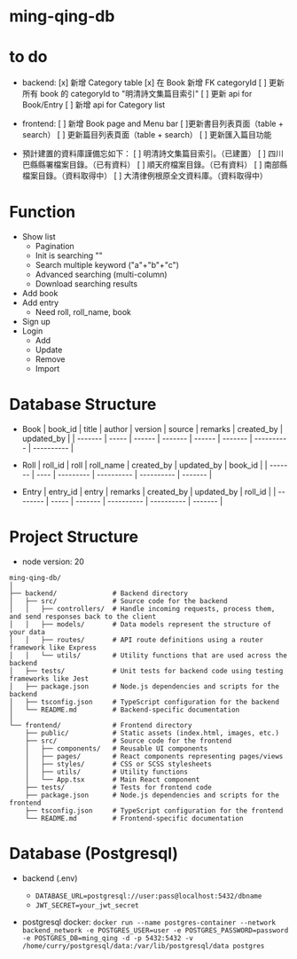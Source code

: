 # ming-qing-db

# to do

- backend:
  [x] 新增 Category table
  [x] 在 Book 新增 FK categoryId
  [ ] 更新所有 book 的 categoryId to "明清詩文集篇目索引"
  [ ] 更新 api for Book/Entry
  [ ] 新增 api for Category list


- frontend:
  [ ] 新增 Book page and Menu bar
  [ ]更新書目列表頁面（table + search）
  [ ] 更新篇目列表頁面（table + search）
  [ ] 更新匯入篇目功能

- 預計建置的資料庫謹備忘如下：
  [ ] 明清詩文集篇目索引。（已建置）
  [ ] 四川巴縣縣署檔案目錄。（已有資料）
  [ ] 順天府檔案目錄。（已有資料）
  [ ] 南部縣檔案目錄。（資料取得中）
  [ ] 大清律例根原全文資料庫。（資料取得中）

# Function

- Show list
  - Pagination
  - Init is searching ""
  - Search multiple keyword ("a"+"b"+"c")
  - Advanced searching (multi-column)
  - Download searching results
- Add book
- Add entry
  - Need roll, roll_name, book
- Sign up
- Login
  - Add
  - Update
  - Remove
  - Import

# Database Structure

- Book
  | book_id | title | author | version | source | remarks | created_by | updated_by |
  | ------- | ----- | ------ | ------- | ------ | ------- | ---------- | ---------- |

- Roll
  | roll_id | roll | roll_name | created_by | updated_by | book_id |
  | ------- | ---- | --------- | ---------- | ---------- | ------- |

- Entry
  | entry_id | entry | remarks | created_by | updated_by | roll_id |
  | -------- | ----- | ------- | ---------- | ---------- | ------- |

# Project Structure

- node version: 20

```
ming-qing-db/
│
├── backend/              # Backend directory
│   ├── src/              # Source code for the backend
│   │   ├── controllers/  # Handle incoming requests, process them, and send responses back to the client
│   │   ├── models/       # Data models represent the structure of your data
│   │   ├── routes/       # API route definitions using a router framework like Express
│   │   └── utils/        # Utility functions that are used across the backend
│   ├── tests/            # Unit tests for backend code using testing frameworks like Jest
│   ├── package.json      # Node.js dependencies and scripts for the backend
│   ├── tsconfig.json     # TypeScript configuration for the backend
│   └── README.md         # Backend-specific documentation
│
└── frontend/             # Frontend directory
    ├── public/           # Static assets (index.html, images, etc.)
    ├── src/              # Source code for the frontend
    │   ├── components/   # Reusable UI components
    │   ├── pages/        # React components representing pages/views
    │   ├── styles/       # CSS or SCSS stylesheets
    │   ├── utils/        # Utility functions
    │   └── App.tsx       # Main React component
    ├── tests/            # Tests for frontend code
    ├── package.json      # Node.js dependencies and scripts for the frontend
    ├── tsconfig.json     # TypeScript configuration for the frontend
    └── README.md         # Frontend-specific documentation
```

# Database (Postgresql)

- backend (.env)

  - `DATABASE_URL=postgresql://user:pass@localhost:5432/dbname`
  - `JWT_SECRET=your_jwt_secret`

- postgresql docker:
  `docker run --name postgres-container --network backend_network -e POSTGRES_USER=user -e POSTGRES_PASSWORD=password -e POSTGRES_DB=ming_qing -d -p 5432:5432 -v /home/curry/postgresql/data:/var/lib/postgresql/data postgres`
